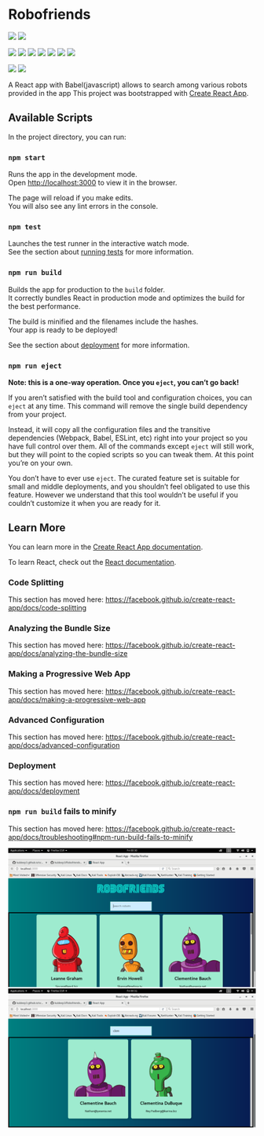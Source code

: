 # Robofriends
![](https://img.shields.io/github/stars/kuldeep3/Robofriends.svg?style=social)
![](https://img.shields.io/github/watchers/kuldeep3/Robofriends.svg?style=social)

[![](https://img.shields.io/github/license/kuldeep3/Robofriends.svg)](https://github.com/kuldeep3/Robofriends/blob/master/LICENSE.md)
![](https://img.shields.io/github/repo-size/kuldeep3/Robofriends.svg)
![](https://img.shields.io/github/languages/count/kuldeep3/Robofriends.svg)
![](https://img.shields.io/github/languages/top/kuldeep3/Robofriends.svg)
[![](https://img.shields.io/github/package-json/v/kuldeep3/Robofriends.svg)](https://github.com/kuldeep3/Robofriends/blob/master/package.json)
![](https://img.shields.io/github/contributors/kuldeep3/Robofriends.svg)
![](https://img.shields.io/github/last-commit/kuldeep3/Robofriends.svg)

![](https://forthebadge.com/images/badges/made-with-javascript.svg)
![](https://forthebadge.com/images/badges/uses-html.svg)



A React app with Babel(javascript) allows to search among various robots provided in the app
This project was bootstrapped with [Create React App](https://github.com/facebook/create-react-app).

## Available Scripts

In the project directory, you can run:

### `npm start`

Runs the app in the development mode.<br>
Open [http://localhost:3000](http://localhost:3000) to view it in the browser.

The page will reload if you make edits.<br>
You will also see any lint errors in the console.

### `npm test`

Launches the test runner in the interactive watch mode.<br>
See the section about [running tests](https://facebook.github.io/create-react-app/docs/running-tests) for more information.

### `npm run build`

Builds the app for production to the `build` folder.<br>
It correctly bundles React in production mode and optimizes the build for the best performance.

The build is minified and the filenames include the hashes.<br>
Your app is ready to be deployed!

See the section about [deployment](https://facebook.github.io/create-react-app/docs/deployment) for more information.

### `npm run eject`

**Note: this is a one-way operation. Once you `eject`, you can’t go back!**

If you aren’t satisfied with the build tool and configuration choices, you can `eject` at any time. This command will remove the single build dependency from your project.

Instead, it will copy all the configuration files and the transitive dependencies (Webpack, Babel, ESLint, etc) right into your project so you have full control over them. All of the commands except `eject` will still work, but they will point to the copied scripts so you can tweak them. At this point you’re on your own.

You don’t have to ever use `eject`. The curated feature set is suitable for small and middle deployments, and you shouldn’t feel obligated to use this feature. However we understand that this tool wouldn’t be useful if you couldn’t customize it when you are ready for it.

## Learn More

You can learn more in the [Create React App documentation](https://facebook.github.io/create-react-app/docs/getting-started).

To learn React, check out the [React documentation](https://reactjs.org/).

### Code Splitting

This section has moved here: https://facebook.github.io/create-react-app/docs/code-splitting

### Analyzing the Bundle Size

This section has moved here: https://facebook.github.io/create-react-app/docs/analyzing-the-bundle-size

### Making a Progressive Web App

This section has moved here: https://facebook.github.io/create-react-app/docs/making-a-progressive-web-app

### Advanced Configuration

This section has moved here: https://facebook.github.io/create-react-app/docs/advanced-configuration

### Deployment

This section has moved here: https://facebook.github.io/create-react-app/docs/deployment

### `npm run build` fails to minify

This section has moved here: https://facebook.github.io/create-react-app/docs/troubleshooting#npm-run-build-fails-to-minify

![](https://github.com/kuldeep3/Robofriends/blob/master/screenshots/img1.png)
![](https://github.com/kuldeep3/Robofriends/blob/master/screenshots/img2.png)
